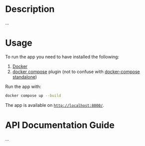# Description

...

# Usage

To run the app you need to have installed the following:

1. [Docker](https://docs.docker.com/get-docker/)
2. [docker compose](https://docs.docker.com/compose/install/linux/) plugin (not to confuse with [docker-compose standalone](https://docs.docker.com/compose/install/other/))

Run the app with:

```zsh
docker compose up --build
```

The app is available on [`http://localhost:8000/`](http://localhost:8000/).

# API Documentation Guide

...
